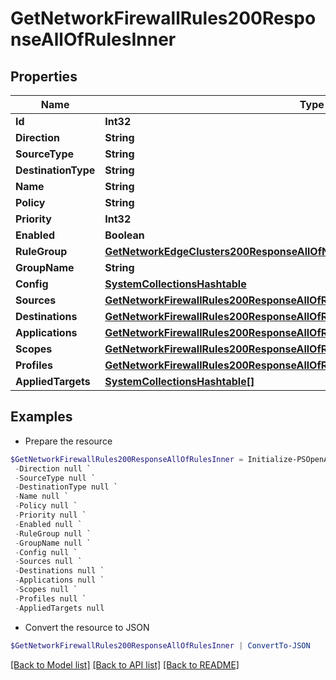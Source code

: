 # GetNetworkFirewallRules200ResponseAllOfRulesInner
## Properties

Name | Type | Description | Notes
------------ | ------------- | ------------- | -------------
**Id** | **Int32** |  | [optional] 
**Direction** | **String** |  | [optional] 
**SourceType** | **String** |  | [optional] 
**DestinationType** | **String** |  | [optional] 
**Name** | **String** |  | [optional] 
**Policy** | **String** |  | [optional] 
**Priority** | **Int32** |  | [optional] 
**Enabled** | **Boolean** |  | [optional] 
**RuleGroup** | [**GetNetworkEdgeClusters200ResponseAllOfNetworkEdgeClustersInnerTenantsInner**](GetNetworkEdgeClusters200ResponseAllOfNetworkEdgeClustersInnerTenantsInner.md) |  | [optional] 
**GroupName** | **String** |  | [optional] 
**Config** | [**SystemCollectionsHashtable**](.md) |  | [optional] 
**Sources** | [**GetNetworkFirewallRules200ResponseAllOfRulesInnerSourcesInner[]**](GetNetworkFirewallRules200ResponseAllOfRulesInnerSourcesInner.md) |  | [optional] 
**Destinations** | [**GetNetworkFirewallRules200ResponseAllOfRulesInnerSourcesInner[]**](GetNetworkFirewallRules200ResponseAllOfRulesInnerSourcesInner.md) |  | [optional] 
**Applications** | [**GetNetworkFirewallRules200ResponseAllOfRulesInnerSourcesInner[]**](GetNetworkFirewallRules200ResponseAllOfRulesInnerSourcesInner.md) |  | [optional] 
**Scopes** | [**GetNetworkFirewallRules200ResponseAllOfRulesInnerSourcesInner[]**](GetNetworkFirewallRules200ResponseAllOfRulesInnerSourcesInner.md) |  | [optional] 
**Profiles** | [**GetNetworkFirewallRules200ResponseAllOfRulesInnerSourcesInner[]**](GetNetworkFirewallRules200ResponseAllOfRulesInnerSourcesInner.md) |  | [optional] 
**AppliedTargets** | [**SystemCollectionsHashtable[]**](SystemCollectionsHashtable.md) |  | [optional] 

## Examples

- Prepare the resource
```powershell
$GetNetworkFirewallRules200ResponseAllOfRulesInner = Initialize-PSOpenAPIToolsGetNetworkFirewallRules200ResponseAllOfRulesInner  -Id null `
 -Direction null `
 -SourceType null `
 -DestinationType null `
 -Name null `
 -Policy null `
 -Priority null `
 -Enabled null `
 -RuleGroup null `
 -GroupName null `
 -Config null `
 -Sources null `
 -Destinations null `
 -Applications null `
 -Scopes null `
 -Profiles null `
 -AppliedTargets null
```

- Convert the resource to JSON
```powershell
$GetNetworkFirewallRules200ResponseAllOfRulesInner | ConvertTo-JSON
```

[[Back to Model list]](../README.md#documentation-for-models) [[Back to API list]](../README.md#documentation-for-api-endpoints) [[Back to README]](../README.md)

